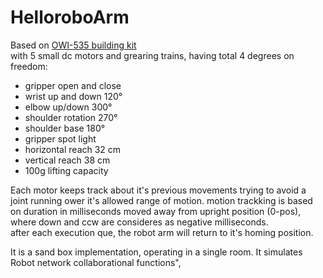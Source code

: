 # HelloroboArm

Based on  [OWI-535 building kit](https://owirobot.com/robotic-arm-edge/)   
    with 5 small dc motors and grearing trains, having total 4 degrees on freedom:   
- gripper open and close   
- wrist up and down 120°  
- elbow up/down 300°  
- shoulder rotation 270°  
- shoulder base 180°  
- gripper spot light  
- horizontal reach  32 cm  
- vertical reach 38 cm  
- 100g lifting capacity  

Each motor keeps track about it's previous movements trying to avoid a joint running ower it's allowed range of motion.
motion trackking is based on duration in milliseconds moved away from upright position (0-pos), where down and ccw are consideres as negative milliseconds.  
after each execution que, the robot arm will return to it's homing position.  

It is a sand box implementation, operating in a single room. It simulates Robot network collaborational functions",
